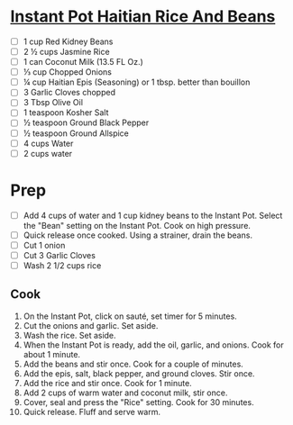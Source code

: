# [Instant Pot Haitian Rice And Beans](https://www.savorythoughts.com/instant-pot-haitian-rice-beans/#recipe)

- [ ] 1 cup Red Kidney Beans
- [ ] 2 ½ cups Jasmine Rice
- [ ] 1 can Coconut Milk (13.5 FL Oz.)
- [ ] ⅓ cup Chopped Onions
- [ ] ¼ cup Haitian Epis (Seasoning) or 1 tbsp. better than bouillon
- [ ] 3 Garlic Cloves chopped
- [ ] 3 Tbsp Olive Oil
- [ ] 1 teaspoon Kosher Salt
- [ ] ½ teaspoon Ground Black Pepper
- [ ] ½ teaspoon Ground Allspice
- [ ] 4 cups Water
- [ ] 2 cups water

# Prep
- [ ] Add 4 cups of water and 1 cup kidney beans to the Instant Pot. Select the "Bean" setting on the Instant Pot. Cook on high pressure.
- [ ] Quick release once cooked. Using a strainer, drain the beans.
- [ ] Cut 1 onion
- [ ] Cut 3 Garlic Cloves
- [ ] Wash 2 1/2 cups rice

## Cook
1. On the Instant Pot, click on sauté, set timer for 5 minutes.
2. Cut the onions and garlic. Set aside.
3. Wash the rice. Set aside.
4. When the Instant Pot is ready, add the oil, garlic, and onions. Cook for about 1 minute.
5. Add the beans and stir once. Cook for a couple of minutes.
6. Add the epis, salt, black pepper, and ground cloves. Stir once.
7. Add the rice and stir once. Cook for 1 minute.
8. Add 2 cups of warm water and coconut milk, stir once.
9. Cover, seal and press the "Rice" setting. Cook for 30 minutes.
10. Quick release. Fluff and serve warm.
